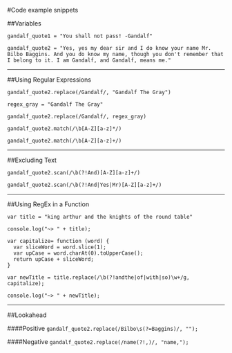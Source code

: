 #Code example snippets

##Variables 

```gandalf_quote1 = "You shall not pass! -Gandalf"```

```gandalf_quote2 = "Yes, yes my dear sir and I do know your name Mr. Bilbo Baggins. And you do know my name, though you don't remember that I belong to it. I am Gandalf, and Gandalf, means me."```

---------------------------

##Using Regular Expressions

```gandalf_quote2.replace(/Gandalf/, "Gandalf The Gray")```

`regex_gray = "Gandalf The Gray"`

`gandalf_quote2.replace(/Gandalf/, regex_gray)`

`gandalf_quote2.match(/\b[A-Z][a-z]*/)`

`gandalf_quote2.match(/\b[A-Z][a-z]+/)`

-----------------------------

##Excluding Text

`gandalf_quote2.scan(/\b(?!And)[A-Z][a-z]+/)`

`gandalf_quote2.scan(/\b(?!And|Yes|Mr)[A-Z][a-z]+/)`

------------------------------

##Using RegEx in a Function

    var title = "king arthur and the knights of the round table"
    
    console.log("~> " + title);
    
    var capitalize= function (word) {
      var sliceWord = word.slice(1);
      var upCase = word.charAt(0).toUpperCase();
      return upCase + sliceWord;
    }
    
    var newTitle = title.replace(/\b(?!andthe|of|with|so)\w+/g, capitalize);
    
    console.log("~> " + newTitle);

-------------------------------

##Lookahead

####Positive
`gandalf_quote2.replace(/Bilbo\s(?=Baggins)/, "");`

####Negative
`gandalf_quote2.replace(/name(?!,)/, "name,");`

<!--End-->
